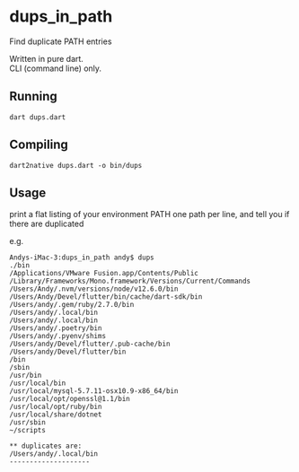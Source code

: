 # dups_in_path

Find duplicate PATH entries

Written in pure dart.  
CLI (command line) only.

## Running

```
dart dups.dart
```

## Compiling

```
dart2native dups.dart -o bin/dups
```

## Usage

print a flat listing of your environment PATH one path per line, 
and tell you if there are duplicated

e.g.

```shell
Andys-iMac-3:dups_in_path andy$ dups
./bin
/Applications/VMware Fusion.app/Contents/Public
/Library/Frameworks/Mono.framework/Versions/Current/Commands
/Users/Andy/.nvm/versions/node/v12.6.0/bin
/Users/Andy/Devel/flutter/bin/cache/dart-sdk/bin
/Users/andy/.gem/ruby/2.7.0/bin
/Users/andy/.local/bin
/Users/andy/.local/bin
/Users/andy/.poetry/bin
/Users/andy/.pyenv/shims
/Users/andy/Devel/flutter/.pub-cache/bin
/Users/andy/Devel/flutter/bin
/bin
/sbin
/usr/bin
/usr/local/bin
/usr/local/mysql-5.7.11-osx10.9-x86_64/bin
/usr/local/opt/openssl@1.1/bin
/usr/local/opt/ruby/bin
/usr/local/share/dotnet
/usr/sbin
~/scripts

** duplicates are:
/Users/andy/.local/bin
--------------------
```
